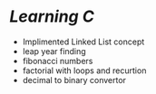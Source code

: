 # ***Learning C***

- Implimented Linked List concept
- leap year finding
- fibonacci numbers
- factorial with loops and recurtion
- decimal to binary convertor

